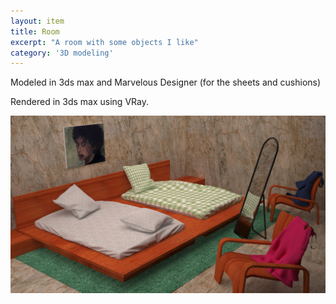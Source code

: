 ```yaml
---
layout: item
title: Room
excerpt: "A room with some objects I like"
category: '3D modeling'
---
```


<p>Modeled in 3ds max and Marvelous Designer (for the sheets and cushions)</p>
<p>Rendered in 3ds max using VRay.</p>

<div class="image fit">
<img src="/images/fulls/3D_modeling/room/room.jpg "></div>


